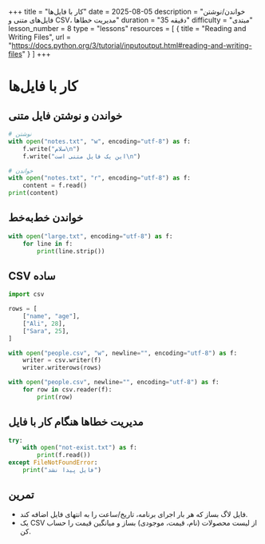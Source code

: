 +++
title = "کار با فایل‌ها"
date = 2025-08-05
description = "خواندن/نوشتن فایل‌های متنی و CSV، مدیریت خطاها"
duration = "35 دقیقه"
difficulty = "مبتدی"
lesson_number = 8
type = "lessons"
resources = [
  { title = "Reading and Writing Files", url = "https://docs.python.org/3/tutorial/inputoutput.html#reading-and-writing-files" }
]
+++

# کار با فایل‌ها

## خواندن و نوشتن فایل متنی

```python
# نوشتن
with open("notes.txt", "w", encoding="utf-8") as f:
    f.write("سلام\n")
    f.write("این یک فایل متنی است\n")

# خواندن
with open("notes.txt", "r", encoding="utf-8") as f:
    content = f.read()
print(content)
```

## خواندن خط‌به‌خط

```python
with open("large.txt", encoding="utf-8") as f:
    for line in f:
        print(line.strip())
```

## CSV ساده

```python
import csv

rows = [
    ["name", "age"],
    ["Ali", 28],
    ["Sara", 25],
]

with open("people.csv", "w", newline="", encoding="utf-8") as f:
    writer = csv.writer(f)
    writer.writerows(rows)

with open("people.csv", newline="", encoding="utf-8") as f:
    for row in csv.reader(f):
        print(row)
```

## مدیریت خطاها هنگام کار با فایل

```python
try:
    with open("not-exist.txt") as f:
        print(f.read())
except FileNotFoundError:
    print("فایل پیدا نشد")
```

## تمرین

- فایل لاگ بساز که هر بار اجرای برنامه، تاریخ/ساعت را به انتهای فایل اضافه کند.
- یک CSV از لیست محصولات (نام، قیمت، موجودی) بساز و میانگین قیمت را حساب کن.
